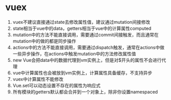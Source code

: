 # vuex

1. vuex不建议直接通过state去修改属性值，建议通过mutation间接修改
2. state相当于vue中的data，getters相当于vue中的计算属性computed
3. mutation中的方法不能直接调用，需要通过commit间接触发，而且通常在mutation中的做的都是同步操作
4. actions中的方法不能直接调用，需要通过dispatch触发，通常在actions中做一些异步操作，在actions中触发mutation中的方法修改属性值
5. new Vue会把data中的数据代理到vm实例上，但是对$开头的属性不会进行代理
6. vue中计算属性也会被放到vm实例上，计算属性具备缓存，不支持异步
7. vuex中计算属性不能修改
8. Vue.set可以动态设置不存在的属性为响应式
9. 所有模块的getters默认都会合并到一个对象上，除非你设置namespaced